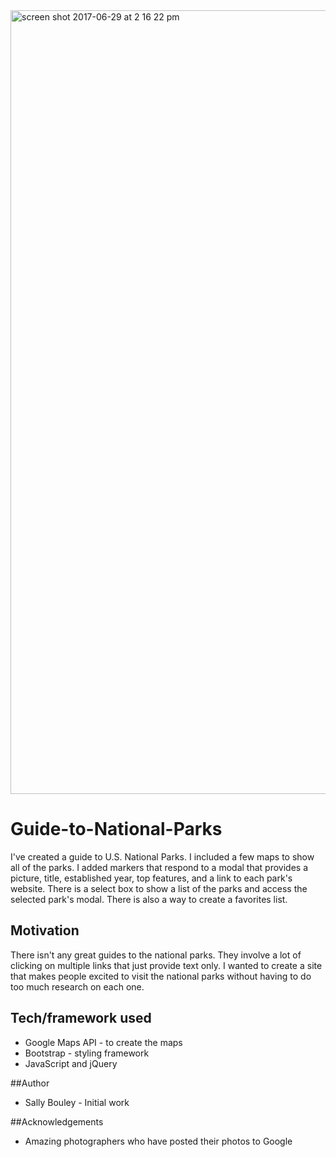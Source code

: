 <img width="1254" alt="screen shot 2017-06-29 at 2 16 22 pm" src="https://user-images.githubusercontent.com/26415208/27743713-2bf18ee8-5d7a-11e7-8ab2-02671436144a.png">

# Guide-to-National-Parks
I've created a guide to U.S. National Parks. I included a few maps to show all of the parks. I added markers that respond to a modal that provides a picture, title, established year,  top features, and a link to each park's website. There is a select box to show a list of the parks and access the selected park's modal. There is also a way to create a favorites list.

## Motivation
There isn't any great guides to the national parks. They involve a lot of clicking on multiple links that just provide text only. I wanted to create a site that makes people excited to visit the national parks without having to do too much research on each one.

## Tech/framework used
* Google Maps API - to create the maps
* Bootstrap - styling framework
* JavaScript and jQuery

##Author
* Sally Bouley - Initial work

##Acknowledgements
* Amazing photographers who have posted their photos to Google
